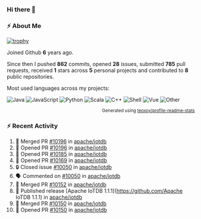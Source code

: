 ### Hi there 👋

### :zap: About Me

[![trophy](https://github-profile-trophy.vercel.app/?username=HTHou&theme=onedark)](https://github.com/ryo-ma/github-profile-trophy)
   
Joined Github **6** years ago.

Since then I pushed **862** commits, opened **28** issues, submitted **785** pull requests, received **1** stars across **5** personal projects and contributed to **8** public repositories.

Most used languages across my projects:

![Java](https://img.shields.io/static/v1?style=flat-square&label=%E2%A0%80&color=555&labelColor=%23b07219&message=Java%EF%B8%B194.4%25)
![JavaScript](https://img.shields.io/static/v1?style=flat-square&label=%E2%A0%80&color=555&labelColor=%23f1e05a&message=JavaScript%EF%B8%B11.4%25)
![Python](https://img.shields.io/static/v1?style=flat-square&label=%E2%A0%80&color=555&labelColor=%233572A5&message=Python%EF%B8%B10.7%25)
![Scala](https://img.shields.io/static/v1?style=flat-square&label=%E2%A0%80&color=555&labelColor=%23c22d40&message=Scala%EF%B8%B10.6%25)
![C++](https://img.shields.io/static/v1?style=flat-square&label=%E2%A0%80&color=555&labelColor=%23f34b7d&message=C%2B%2B%EF%B8%B10.6%25)
![Shell](https://img.shields.io/static/v1?style=flat-square&label=%E2%A0%80&color=555&labelColor=%2389e051&message=Shell%EF%B8%B10.4%25)
![Vue](https://img.shields.io/static/v1?style=flat-square&label=%E2%A0%80&color=555&labelColor=%2341b883&message=Vue%EF%B8%B10.3%25)
![Other](https://img.shields.io/static/v1?style=flat-square&label=%E2%A0%80&color=555&labelColor=%23ededed&message=Other%EF%B8%B11.2%25)

<p align="right"><sub>Generated using <a href="https://github.com/marketplace/actions/profile-readme-stats">teoxoy/profile-readme-stats</a></sub></p>


<!--![](https://github.com/HTHou/HTHou/blob/output/github-contribution-grid-snake.svg)-->

<!--![Haonan Hou's github stats](https://github-readme-stats.vercel.app/api?username=HTHou&count_private=true&show_icons=true&theme=onedark)-->

<!--![Haonan Hou's wakatime stats](https://github-readme-stats.vercel.app/api/wakatime?username=HTHou&layout=compact&theme=onedark)-->

<!--![Top Langs](https://github-readme-stats.vercel.app/api/top-langs/?username=HTHou&theme=onedark&layout=compact)-->

### :zap: Recent Activity
<!--START_SECTION:activity-->
1. 🎉 Merged PR [#10196](https://github.com/apache/iotdb/pull/10196) in [apache/iotdb](https://github.com/apache/iotdb)
2. 💪 Opened PR [#10196](https://github.com/apache/iotdb/pull/10196) in [apache/iotdb](https://github.com/apache/iotdb)
3. 💪 Opened PR [#10185](https://github.com/apache/iotdb/pull/10185) in [apache/iotdb](https://github.com/apache/iotdb)
4. 💪 Opened PR [#10169](https://github.com/apache/iotdb/pull/10169) in [apache/iotdb](https://github.com/apache/iotdb)
5. 🔒 Closed issue [#10050](https://github.com/apache/iotdb/issues/10050) in [apache/iotdb](https://github.com/apache/iotdb)
6. 🗣 Commented on [#10050](https://github.com/apache/iotdb/issues/10050) in [apache/iotdb](https://github.com/apache/iotdb)
7. 🎉 Merged PR [#10152](https://github.com/apache/iotdb/pull/10152) in [apache/iotdb](https://github.com/apache/iotdb)
8. 🚀 Published release [Apache IoTDB 1.1.1](https://github.com/Apache IoTDB 1.1.1) in [apache/iotdb](https://github.com/apache/iotdb)
9. 🎉 Merged PR [#10150](https://github.com/apache/iotdb/pull/10150) in [apache/iotdb](https://github.com/apache/iotdb)
10. 💪 Opened PR [#10150](https://github.com/apache/iotdb/pull/10150) in [apache/iotdb](https://github.com/apache/iotdb)
<!--END_SECTION:activity-->

<!--
**HTHou/HTHou** is a ✨ _special_ ✨ repository because its `README.md` (this file) appears on your GitHub profile.

Here are some ideas to get you started:

- 🔭 I’m currently working on ...
- 🌱 I’m currently learning ...
- 👯 I’m looking to collaborate on ...
- 🤔 I’m looking for help with ...
- 💬 Ask me about ...
- 📫 How to reach me: ...
- 😄 Pronouns: ...
- ⚡ Fun fact: ...
-->
